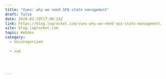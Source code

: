 ```yaml
---
title: "Vuex: why we need SPA state management"
draft: false
date: 2020-02-19T17:00:24Z
link: https://blog.logrocket.com/vuex-why-we-need-spa-state-management/?utm_medium=RSS&utm_source=hune
site: blog.logrocket.com
topic: Webdev
category:
  - Uncategorized
  
  - vue
  
   
  

---
```

